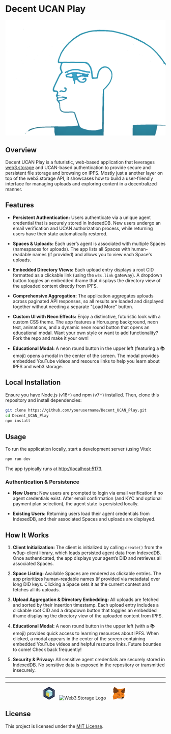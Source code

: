 # Decent UCAN Play

![Horus Background](img/Horus.png)

## Overview

Decent UCAN Play is a futuristic, web-based application that leverages [web3.storage](https://web3.storage) and UCAN-based authentication to provide secure and persistent file storage and browsing on IPFS. Mostly just a another layer on top of the web3.storage API, it showcases how to build a user-friendly interface for managing uploads and exploring content in a decentralized manner.

## Features

- **Persistent Authentication:** Users authenticate via a unique agent credential that is securely stored in IndexedDB. New users undergo an email verification and UCAN authorization process, while returning users have their state automatically restored.

- **Spaces & Uploads:** Each user’s agent is associated with multiple Spaces (namespaces for uploads). The app lists all Spaces with human-readable names (if provided) and allows you to view each Space's uploads.

- **Embedded Directory Views:** Each upload entry displays a root CID formatted as a clickable link (using the `w3s.link` gateway). A dropdown button toggles an embedded iframe that displays the directory view of the uploaded content directly from IPFS.

- **Comprehensive Aggregation:** The application aggregates uploads across paginated API responses, so all results are loaded and displayed together without needing a separate "Load More" button.

- **Custom UI with Neon Effects:** Enjoy a distinctive, futuristic look with a custom CSS theme. The app features a Horus.png background, neon text, animations, and a dynamic neon round button that opens an educational modal.  Want your own style or want to add functionality? Fork the repo and make it your own!

- **Educational Modal:** A neon round button in the upper left (featuring a 📚 emoji) opens a modal in the center of the screen. The modal provides embedded YouTube videos and resource links to help you learn about IPFS and web3.storage.

## Local Installation

Ensure you have Node.js (v18+) and npm (v7+) installed. Then, clone this repository and install dependencies:

```bash
git clone https://github.com/yourusername/Decent_UCAN_Play.git
cd Decent_UCAN_Play
npm install
```

## Usage

To run the application locally, start a development server (using Vite):

```bash
npm run dev
```

The app typically runs at [http://localhost:5173](http://localhost:5173).

### Authentication & Persistence

- **New Users:** New users are prompted to login via email verification if no agent credentials exist. After email confirmation (and KYC and optional payment plan selection), the agent state is persisted locally.

- **Existing Users:** Returning users load their agent credentials from IndexedDB, and their associated Spaces and uploads are displayed.

## How It Works

1. **Client Initialization:**
   The client is initialized by calling `create()` from the w3up-client library, which loads persisted agent data from IndexedDB. Once authenticated, the app displays your agent’s DID and retrieves all associated Spaces.

2. **Space Listing:**
   Available Spaces are rendered as clickable entries. The app prioritizes human-readable names (if provided via metadata) over long DID keys. Clicking a Space sets it as the current context and fetches all its uploads.

3. **Upload Aggregation & Directory Embedding:**
   All uploads are fetched and sorted by their insertion timestamp. Each upload entry includes a clickable root CID and a dropdown button that toggles an embedded iframe displaying the directory view of the uploaded content from IPFS.

4. **Educational Modal:**
   A neon round button in the upper left (with a 📚 emoji) provides quick access to learning resources about IPFS. When clicked, a modal appears in the center of the screen containing embedded YouTube videos and helpful resource links. Future bounties to come! Check back frequently!

5. **Security & Privacy:**
   All sensitive agent credentials are securely stored in IndexedDB. No sensitive data is exposed in the repository or transmitted insecurely.

---

<footer>
  <hr>
  <p style="text-align: center;">
    <img src="img/IPFS_Logo.png" alt="IPFS Logo" style="height: 40px; margin-right: 10px;">
    <img src="img/web3.storage.png" alt="Web3.Storage Logo" style="height: 40px; margin-right: 10px;">
    <img src="img/metamask.png" alt="Metamask Logo" style="height: 40px;">
  </p>
</footer>

## License

This project is licensed under the [MIT License](LICENSE).
